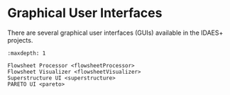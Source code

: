# Graphical User Interfaces

There are several graphical user interfaces (GUIs) available in the IDAES+ projects.

```{toctree}
:maxdepth: 1

Flowsheet Processor <flowsheetProcessor>
Flowsheet Visualizer <flowsheetVisualizer>
Superstructure UI <superstructure>
PARETO UI <pareto>
```